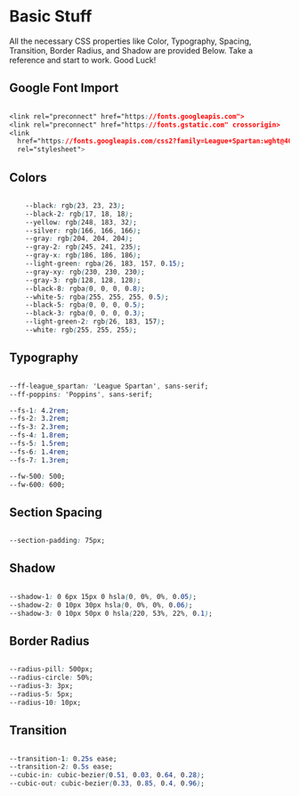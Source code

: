 # Basic Stuff
All the necessary CSS properties like Color, Typography, Spacing, Transition, Border Radius, and Shadow are provided Below. Take a reference and start to work. Good Luck!


## Google Font Import

```css

<link rel="preconnect" href="https://fonts.googleapis.com">
<link rel="preconnect" href="https://fonts.gstatic.com" crossorigin>
<link
  href="https://fonts.googleapis.com/css2?family=League+Spartan:wght@400;500;600;700;800&family=Poppins:wght@400;500&display=swap"
  rel="stylesheet">

```

## Colors

```css

    --black: rgb(23, 23, 23);
    --black-2: rgb(17, 18, 18);
    --yellow: rgb(248, 183, 32);
    --silver: rgb(166, 166, 166);
    --gray: rgb(204, 204, 204);
    --gray-2: rgb(245, 241, 235);
    --gray-x: rgb(186, 186, 186);
    --light-green: rgba(26, 183, 157, 0.15);
    --gray-xy: rgb(230, 230, 230);
    --gray-3: rgb(128, 128, 128);
    --black-8: rgba(0, 0, 0, 0.8);
    --white-5: rgba(255, 255, 255, 0.5);
    --black-5: rgba(0, 0, 0, 0.5);
    --black-3: rgba(0, 0, 0, 0.3);
    --light-green-2: rgb(26, 183, 157);
    --white: rgb(255, 255, 255);

```
## Typography

```css

--ff-league_spartan: 'League Spartan', sans-serif;
--ff-poppins: 'Poppins', sans-serif; 

--fs-1: 4.2rem;
--fs-2: 3.2rem;
--fs-3: 2.3rem;
--fs-4: 1.8rem;
--fs-5: 1.5rem;
--fs-6: 1.4rem;
--fs-7: 1.3rem;

--fw-500: 500;
--fw-600: 600;

```

## Section Spacing
```css

--section-padding: 75px;

```

## Shadow

```css

--shadow-1: 0 6px 15px 0 hsla(0, 0%, 0%, 0.05);
--shadow-2: 0 10px 30px hsla(0, 0%, 0%, 0.06);
--shadow-3: 0 10px 50px 0 hsla(220, 53%, 22%, 0.1);

```

## Border Radius
```css

--radius-pill: 500px;
--radius-circle: 50%;
--radius-3: 3px;
--radius-5: 5px;
--radius-10: 10px;

```

## Transition
```css

--transition-1: 0.25s ease;
--transition-2: 0.5s ease;
--cubic-in: cubic-bezier(0.51, 0.03, 0.64, 0.28);
--cubic-out: cubic-bezier(0.33, 0.85, 0.4, 0.96);

```
